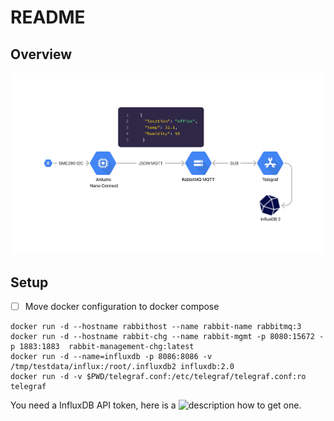 # README

## Overview
![Overview Diagram](diagram.png)

## Setup
- [ ] Move docker configuration to docker compose

```
docker run -d --hostname rabbithost --name rabbit-name rabbitmq:3
docker run -d --hostname rabbit-chg --name rabbit-mgmt -p 8080:15672 -p 1883:1883  rabbit-management-chg:latest
docker run -d --name=influxdb -p 8086:8086 -v  /tmp/testdata/influx:/root/.influxdb2 influxdb:2.0
docker run -d -v $PWD/telegraf.conf:/etc/telegraf/telegraf.conf:ro telegraf
```

You need a InfluxDB API token, here is a ![description how to get one](https://docs.influxdata.com/influxdb/cloud/security/tokens/create-token/).
